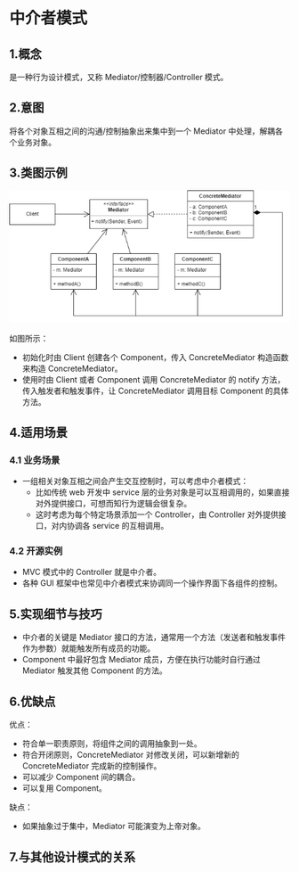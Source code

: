 # 中介者模式
## 1.概念
是一种行为设计模式，又称 Mediator/控制器/Controller 模式。

## 2.意图
将各个对象互相之间的沟通/控制抽象出来集中到一个 Mediator 中处理，解耦各个业务对象。

## 3.类图示例
![mediator](../../resource/design_pattern/mediator.drawio.png)

如图所示：
* 初始化时由 Client 创建各个 Component，传入 ConcreteMediator 构造函数来构造 ConcreteMediator。
* 使用时由 Client 或者 Component 调用 ConcreteMediator 的 notify 方法，传入触发者和触发事件，让 ConcreteMediator 调用目标 Component 的具体方法。

## 4.适用场景
### 4.1 业务场景
* 一组相关对象互相之间会产生交互控制时，可以考虑中介者模式：
  * 比如传统 web 开发中 service 层的业务对象是可以互相调用的，如果直接对外提供接口，可想而知行为逻辑会很复杂。
  * 这时考虑为每个特定场景添加一个 Controller，由 Controller 对外提供接口，对内协调各 service 的互相调用。

### 4.2 开源实例
* MVC 模式中的 Controller 就是中介者。
* 各种 GUI 框架中也常见中介者模式来协调同一个操作界面下各组件的控制。

## 5.实现细节与技巧
* 中介者的关键是 Mediator 接口的方法，通常用一个方法（发送者和触发事件作为参数）就能触发所有成员的功能。
* Component 中最好包含 Mediator 成员，方便在执行功能时自行通过 Mediator 触发其他 Component 的方法。

## 6.优缺点
优点：
* 符合单一职责原则，将组件之间的调用抽象到一处。
* 符合开闭原则，ConcreteMediator 对修改关闭，可以新增新的 ConcreteMediator 完成新的控制操作。
* 可以减少 Component 间的耦合。
* 可以复用 Component。

缺点：
* 如果抽象过于集中，Mediator 可能演变为上帝对象。

## 7.与其他设计模式的关系
